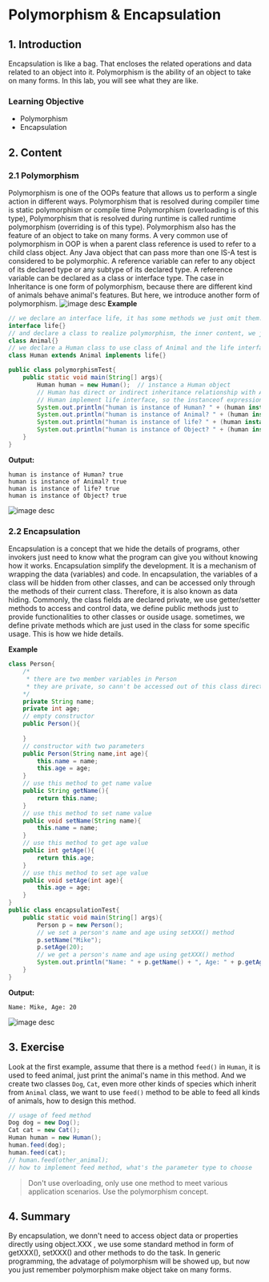 # Polymorphism & Encapsulation

## 1. Introduction

Encapsulation is like a bag. That encloses the related operations and data related to an object into it. Polymorphism is the ability of an object to take on many forms. In this lab, you will see what they are like.

### Learning Objective

- Polymorphism
- Encapsulation

## 2. Content

### 2.1 Polymorphism

Polymorphism is one of the OOPs feature that allows us to perform a single action in different ways. Polymorphism that is resolved during compiler time is static polymorphism or compile time Polymorphism (overloading is of this type), Polymorphism that is resolved during runtime is called runtime polymorphism (overriding is of this type). Polymorphism also has the feature of an object to take on many forms. A very common use of polymorphism in OOP is when a parent class reference is used to refer to a child class object. Any Java object that can pass more than one IS-A test is considered to be polymorphic. A reference variable can refer to any object of its declared type or any subtype of its declared type. A reference variable can be declared as a class or interface type. The  case in Inheritance is one form of polymorphism, because there are different kind of animals behave animal's features. But here, we introduce another form of polymorphism. 
![image desc](https://labex.io/upload/O/H/G/aXvG46FJQ327.png)
**Example**

```java
// we declare an interface life, it has some methods we just omit them.
interface life{}
// and declare a class to realize polymorphism, the inner content, we just ignore them for this case.
class Animal{}
// we declare a Human class to use class of Animal and the life interface.
class Human extends Animal implements life{}

public class polymorphismTest{
	public static void main(String[] args){
		Human human = new Human();  // instance a Human object
		// Human has direct or indirect inheritance relationship with Animal, Object
		// Human implement life interface, so the instanceof expression return true
		System.out.println("human is instance of Human? " + (human instanceof Human));
		System.out.println("human is instance of Animal? " + (human instanceof Animal));
		System.out.println("human is instance of life? " + (human instanceof life));
		System.out.println("human is instance of Object? " + (human instanceof Object));
	}
}
```

**Output:**

```
human is instance of Human? true
human is instance of Animal? true
human is instance of life? true
human is instance of Object? true
```

![image desc](https://labex.io/upload/T/O/P/jQCzwr5HcIwz.png)

### 2.2 Encapsulation

Encapsulation is a concept that we hide the details of programs, other invokers just need to know what the program can give you without knowing how it works. Encapsulation simplify the development. It is a mechanism of wrapping the data (variables) and code. In encapsulation, the variables of a class will be hidden from other classes, and can be accessed only through the methods of their current class. Therefore, it is also known as data hiding. Commonly, the class fields are declared private, we use getter/setter methods to access and control data, we define public methods just to provide functionalities to other classes or ouside usage. sometimes, we define private methods which are just used in the class for some specific usage. This is how we hide details.

**Example**

```java
class Person{
    /*
     * there are two member variables in Person
     * they are private, so cann't be accessed out of this class directly.
    */
	private String name;
	private int age;
	// empty constructor 
	public Person(){
	
	}
	// constructor with two parameters
	public Person(String name,int age){
		this.name = name;
		this.age = age;
	}
    // use this method to get name value
	public String getName(){
		return this.name;
	}
	// use this method to set name value
	public void setName(String name){
		this.name = name;
	}
	// use this method to get age value
	public int getAge(){
		return this.age;
	}
	// use this method to set age value
	public void setAge(int age){
		this.age = age;
	}
}
public class encapsulationTest{
	public static void main(String[] args){
		Person p = new Person();
		// we set a person's name and age using setXXX() method
		p.setName("Mike");
		p.setAge(20);
		// we get a person's name and age using getXXX() method
		System.out.println("Name: " + p.getName() + ", Age: " + p.getAge());
	}
}
```

**Output:**

```
Name: Mike, Age: 20
```

![image desc](https://labex.io/upload/G/O/A/NS2tIDVUyqmS.png)

## 3. Exercise

Look at the first example, assume that there is a method `feed()` in `Human`, it is used to feed animal, just print the animal's name in this method. And we create two classes `Dog`, `Cat`, even more other kinds of species which inherit from `Animal` class, we want to use `feed()` method to be able to feed all kinds of animals, how to design this method.

```java
// usage of feed method
Dog dog = new Dog();
Cat cat = new Cat();
Human human = new Human();
human.feed(dog);
human.feed(cat);
// human.feed(other_animal);
// how to implement feed method, what's the parameter type to choose
```

> Don't use overloading, only use one method to meet various application scenarios. Use the polymorphism concept.

## 4. Summary

By encapsulation, we donn't need to access object data or properties directly using object.XXX , we use some standard method in form of getXXX(), setXXX() and other methods to do the task. In generic programming, the advatage of polymorphism will be showed up, but now you just remember polymorphism make object take on many forms.